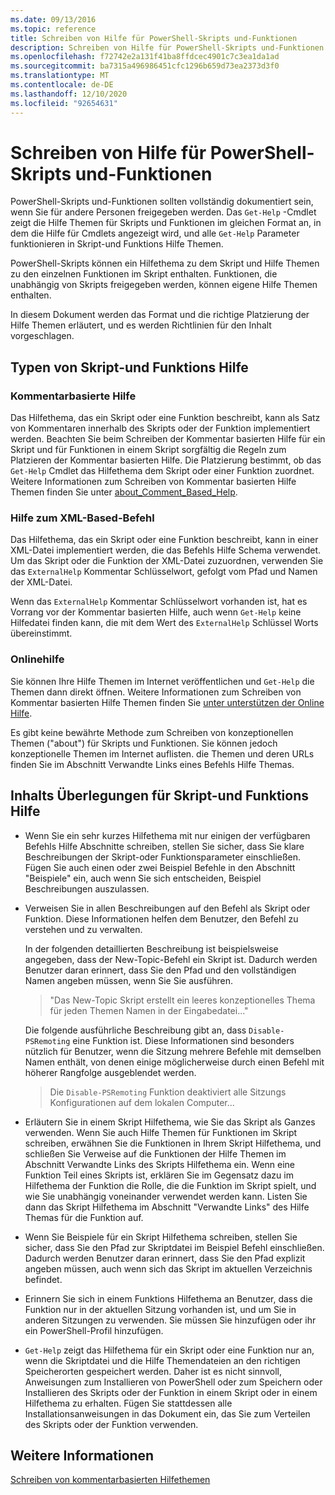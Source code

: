 ```yaml
---
ms.date: 09/13/2016
ms.topic: reference
title: Schreiben von Hilfe für PowerShell-Skripts und-Funktionen
description: Schreiben von Hilfe für PowerShell-Skripts und-Funktionen
ms.openlocfilehash: f72742e2a131f41ba8ffdcec4901c7c3ea1da1ad
ms.sourcegitcommit: ba7315a496986451cfc1296b659d73ea2373d3f0
ms.translationtype: MT
ms.contentlocale: de-DE
ms.lasthandoff: 12/10/2020
ms.locfileid: "92654631"
---
```

# <a name="writing-help-for-powershell-scripts-and-functions"></a>Schreiben von Hilfe für PowerShell-Skripts und-Funktionen

PowerShell-Skripts und-Funktionen sollten vollständig dokumentiert sein, wenn Sie für andere Personen freigegeben werden.
Das `Get-Help` -Cmdlet zeigt die Hilfe Themen für Skripts und Funktionen im gleichen Format an, in dem die Hilfe für Cmdlets angezeigt wird, und alle `Get-Help` Parameter funktionieren in Skript-und Funktions Hilfe Themen.

PowerShell-Skripts können ein Hilfethema zu dem Skript und Hilfe Themen zu den einzelnen Funktionen im Skript enthalten. Funktionen, die unabhängig von Skripts freigegeben werden, können eigene Hilfe Themen enthalten.

In diesem Dokument werden das Format und die richtige Platzierung der Hilfe Themen erläutert, und es werden Richtlinien für den Inhalt vorgeschlagen.

## <a name="types-of-script-and-function-help"></a>Typen von Skript-und Funktions Hilfe

### <a name="comment-based-help"></a>Kommentarbasierte Hilfe

Das Hilfethema, das ein Skript oder eine Funktion beschreibt, kann als Satz von Kommentaren innerhalb des Skripts oder der Funktion implementiert werden. Beachten Sie beim Schreiben der Kommentar basierten Hilfe für ein Skript und für Funktionen in einem Skript sorgfältig die Regeln zum Platzieren der Kommentar basierten Hilfe. Die Platzierung bestimmt, ob das `Get-Help` Cmdlet das Hilfethema dem Skript oder einer Funktion zuordnet. Weitere Informationen zum Schreiben von Kommentar basierten Hilfe Themen finden Sie unter [about_Comment_Based_Help](/powershell/module/microsoft.powershell.core/about/about_comment_based_help).

### <a name="xml-based-command-help"></a>Hilfe zum XML-Based-Befehl

Das Hilfethema, das ein Skript oder eine Funktion beschreibt, kann in einer XML-Datei implementiert werden, die das Befehls Hilfe Schema verwendet. Um das Skript oder die Funktion der XML-Datei zuzuordnen, verwenden Sie das `ExternalHelp` Kommentar Schlüsselwort, gefolgt vom Pfad und Namen der XML-Datei.

Wenn das `ExternalHelp` Kommentar Schlüsselwort vorhanden ist, hat es Vorrang vor der Kommentar basierten Hilfe, auch wenn `Get-Help` keine Hilfedatei finden kann, die mit dem Wert des `ExternalHelp` Schlüssel Worts übereinstimmt.

### <a name="online-help"></a>Onlinehilfe

Sie können Ihre Hilfe Themen im Internet veröffentlichen und `Get-Help` die Themen dann direkt öffnen. Weitere Informationen zum Schreiben von Kommentar basierten Hilfe Themen finden Sie [unter unterstützen der Online Hilfe](../module/supporting-online-help.md).

Es gibt keine bewährte Methode zum Schreiben von konzeptionellen Themen ("about") für Skripts und Funktionen.
Sie können jedoch konzeptionelle Themen im Internet auflisten. die Themen und deren URLs finden Sie im Abschnitt Verwandte Links eines Befehls Hilfe Themas.

## <a name="content-considerations-for-script-and-function-help"></a>Inhalts Überlegungen für Skript-und Funktions Hilfe

- Wenn Sie ein sehr kurzes Hilfethema mit nur einigen der verfügbaren Befehls Hilfe Abschnitte schreiben, stellen Sie sicher, dass Sie klare Beschreibungen der Skript-oder Funktionsparameter einschließen. Fügen Sie auch einen oder zwei Beispiel Befehle in den Abschnitt "Beispiele" ein, auch wenn Sie sich entscheiden, Beispiel Beschreibungen auszulassen.

- Verweisen Sie in allen Beschreibungen auf den Befehl als Skript oder Funktion. Diese Informationen helfen dem Benutzer, den Befehl zu verstehen und zu verwalten.

  In der folgenden detaillierten Beschreibung ist beispielsweise angegeben, dass der New-Topic-Befehl ein Skript ist.
  Dadurch werden Benutzer daran erinnert, dass Sie den Pfad und den vollständigen Namen angeben müssen, wenn Sie Sie ausführen.

  > "Das New-Topic Skript erstellt ein leeres konzeptionelles Thema für jeden Themen Namen in der Eingabedatei..."

  Die folgende ausführliche Beschreibung gibt an, dass `Disable-PSRemoting` eine Funktion ist. Diese Informationen sind besonders nützlich für Benutzer, wenn die Sitzung mehrere Befehle mit demselben Namen enthält, von denen einige möglicherweise durch einen Befehl mit höherer Rangfolge ausgeblendet werden.

  > Die `Disable-PSRemoting` Funktion deaktiviert alle Sitzungs Konfigurationen auf dem lokalen Computer...

- Erläutern Sie in einem Skript Hilfethema, wie Sie das Skript als Ganzes verwenden. Wenn Sie auch Hilfe Themen für Funktionen im Skript schreiben, erwähnen Sie die Funktionen in Ihrem Skript Hilfethema, und schließen Sie Verweise auf die Funktionen der Hilfe Themen im Abschnitt Verwandte Links des Skripts Hilfethema ein.
  Wenn eine Funktion Teil eines Skripts ist, erklären Sie im Gegensatz dazu im Hilfethema der Funktion die Rolle, die die Funktion im Skript spielt, und wie Sie unabhängig voneinander verwendet werden kann. Listen Sie dann das Skript Hilfethema im Abschnitt "Verwandte Links" des Hilfe Themas für die Funktion auf.

- Wenn Sie Beispiele für ein Skript Hilfethema schreiben, stellen Sie sicher, dass Sie den Pfad zur Skriptdatei im Beispiel Befehl einschließen. Dadurch werden Benutzer daran erinnert, dass Sie den Pfad explizit angeben müssen, auch wenn sich das Skript im aktuellen Verzeichnis befindet.

- Erinnern Sie sich in einem Funktions Hilfethema an Benutzer, dass die Funktion nur in der aktuellen Sitzung vorhanden ist, und um Sie in anderen Sitzungen zu verwenden. Sie müssen Sie hinzufügen oder ihr ein PowerShell-Profil hinzufügen.

- `Get-Help` zeigt das Hilfethema für ein Skript oder eine Funktion nur an, wenn die Skriptdatei und die Hilfe Themendateien an den richtigen Speicherorten gespeichert werden. Daher ist es nicht sinnvoll, Anweisungen zum Installieren von PowerShell oder zum Speichern oder Installieren des Skripts oder der Funktion in einem Skript oder in einem Hilfethema zu erhalten. Fügen Sie stattdessen alle Installationsanweisungen in das Dokument ein, das Sie zum Verteilen des Skripts oder der Funktion verwenden.

## <a name="see-also"></a>Weitere Informationen

[Schreiben von kommentarbasierten Hilfethemen](./writing-comment-based-help-topics.md)
